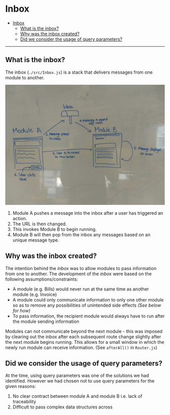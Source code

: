 # Inbox

- [Inbox](#inbox)
  - [What is the inbox?](#what-is-the-inbox)
  - [Why was the inbox created?](#why-was-the-inbox-created)
  - [Did we consider the usage of query parameters?](#did-we-consider-the-usage-of-query-parameters)

---

## What is the inbox?

The inbox (`./src/Inbox.js`) is a stack that delivers messages from one module to another.

![simple inbox diagram](../images/inbox-flow.jpg)

1. Module A pushes a message into the inbox after a user has triggered an action.
2. The URL is then changed.
3. This invokes Module B to begin running.
4. Module B will then pop from the inbox any messages based on an unique message type.

## Why was the inbox created?

The intention behind the _inbox_ was to allow modules to pass information from one to another. The development of the _inbox_ were based on the following assumptions/constraints:

- A module (e.g. Bills) would never run at the same time as another module (e.g. Invoice)
- A module could only communicate information to only one other module so as to remove any possibilities of unintended side effects *(See below for how)*
- To pass information, the recipient module would always have to run after the module sending information

Modules can not communicate beyond the next module - this was imposed by clearing out the inbox after each subsequent route change slightly after the next module begins running. This allows for a small window in which the newly run module can receive information. (See `afterAll()` in `Router.js`)

## Did we consider the usage of query parameters?

At the time, using query parameters was one of the solutions we had identified. However we had chosen not to use query parameters for the given reasons:
1. No clear contract between module A and module B i.e. lack of traceability
2. Difficult to pass complex data structures across


